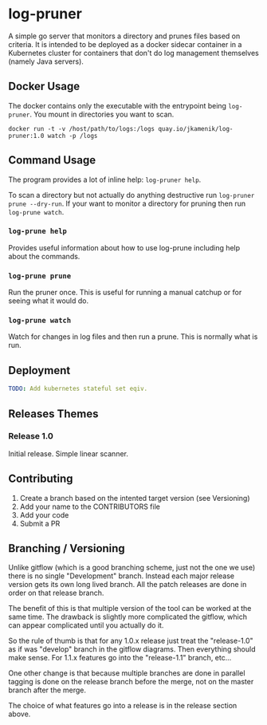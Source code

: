 # log-pruner

A simple go server that monitors a directory and prunes files based on criteria.  It is intended to be deployed as a docker sidecar container in a Kubernetes cluster for containers that don't do log management themselves (namely Java servers).

## Docker Usage

The docker contains only the executable with the entrypoint being `log-pruner`.  You mount in directories you want to scan.

```
docker run -t -v /host/path/to/logs:/logs quay.io/jkamenik/log-pruner:1.0 watch -p /logs
```

## Command Usage

The program provides a lot of inline help: `log-pruner help`.

To scan a directory but not actually do anything destructive run `log-pruner prune --dry-run`.  If your want to monitor a directory for pruning then run `log-prune watch`.

### `log-prune help`

Provides useful information about how to use log-prune including help about the commands.

### `log-prune prune`

Run the pruner once.  This is useful for running a manual catchup or for seeing what it would do.

### `log-prune watch`

Watch for changes in log files and then run a prune.  This is normally what is run.

## Deployment

```yaml
TODO: Add kubernetes stateful set eqiv.
```

## Releases Themes

### Release 1.0

Initial release.  Simple linear scanner.

## Contributing

1. Create a branch based on the intented target version (see Versioning)
2. Add your name to the CONTRIBUTORS file
3. Add your code
4. Submit a PR

## Branching / Versioning

Unlike gitflow (which is a good branching scheme, just not the one we use) there is no single "Development" branch.  Instead each major release version gets its own long lived branch.  All the patch releases are done in order on that release branch.

The benefit of this is that multiple version of the tool can be worked at the same time.  The drawback is slightly more complicated the gitflow, which can appear complicated until you actually do it.

So the rule of thumb is that for any 1.0.x release just treat the "release-1.0" as if was "develop" branch in the gitflow diagrams.  Then everything should make sense.  For 1.1.x features go into the "release-1.1" branch, etc...

One other change is that because multiple branches are done in parallel tagging is done on the release branch before the merge, not on the master branch after the merge.

The choice of what features go into a release is in the release section above.